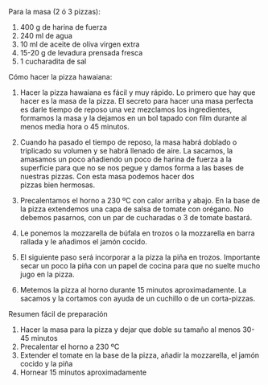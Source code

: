 Para la masa (2 ó 3 pizzas):

1. 400 g de harina de fuerza
2. 240 ml de agua
3. 10 ml de aceite de oliva virgen extra
3. 15-20 g de levadura prensada fresca
4. 1 cucharadita de sal

Cómo hacer la pizza hawaiana:

1. Hacer la pizza hawaiana es fácil y muy rápido. Lo primero que hay que hacer es la masa de la pizza. El secreto para hacer una masa perfecta es darle tiempo de reposo una vez mezclamos los ingredientes, formamos la masa y la dejamos en un bol tapado con film durante al menos media hora o 45 minutos.

2. Cuando ha pasado el tiempo de reposo, la masa habrá doblado o triplicado su volumen y se habrá llenado de aire. La sacamos, la amasamos un poco añadiendo un poco de harina de fuerza a la superficie para que no se nos pegue y damos forma a las bases de nuestras pizzas. Con esta masa podemos hacer dos pizzas bien hermosas.
3. Precalentamos el horno a 230 ºC con calor arriba y abajo. En la base de la pizza extendemos una capa de salsa de tomate con orégano. No debemos pasarnos, con un par de cucharadas o 3 de tomate bastará.
4. Le ponemos la mozzarella de búfala en trozos o la mozzarella en barra rallada y le añadimos el jamón cocido.
5. El siguiente paso será incorporar a la pizza la piña en trozos. Importante secar un poco la piña con un papel de cocina para que no suelte mucho jugo en la pizza.
6. Metemos la pizza al horno durante 15 minutos aproximadamente. La sacamos y la cortamos con ayuda de un cuchillo o de un corta-pizzas.

Resumen fácil de preparación

1. Hacer la masa para la pizza y dejar que doble su tamaño al menos 30-45 minutos
2. Precalentar el horno a 230 ºC
3. Extender el tomate en la base de la pizza, añadir la mozzarella, el jamón cocido y la piña
4. Hornear 15 minutos aproximadamente
